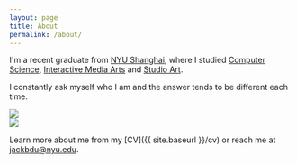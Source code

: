 ```yaml
---
layout: page
title: About
permalink: /about/
---
```


I'm a recent graduate from [NYU Shanghai](https://shanghai.nyu.edu), where I studied [Computer Science](https://shanghai.nyu.edu/academics/majors/cs), [Interactive Media Arts](http://ima.nyu.sh) and [Studio Art](http://steinhardt.nyu.edu/art/studio/minor/studio_art_minor).

I constantly ask myself who I am and the answer tends to be different each time.

<div class="clearfix">
  <div class="filter"><img class="about" src="{{ site.baseurl }}/media/about/wo.jpg" /></div>
  <div class="filter"><img class="about" src="{{ site.baseurl }}/media/about/wo.jpg" /></div>
</div>

Learn more about me from my [CV]({{ site.baseurl }}/cv) or reach me at [jackbdu@nyu.edu](mailto:jackbdu@nyu.edu).
